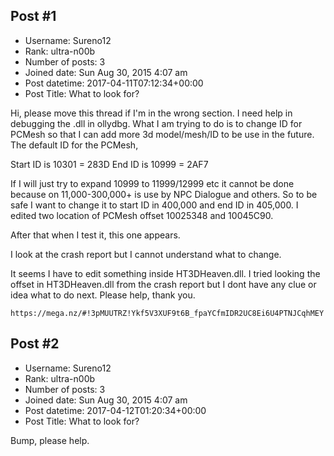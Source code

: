 ## Post #1
- Username: Sureno12
- Rank: ultra-n00b
- Number of posts: 3
- Joined date: Sun Aug 30, 2015 4:07 am
- Post datetime: 2017-04-11T07:12:34+00:00
- Post Title: What to look for?

Hi, please move this thread if I'm in the wrong section.
I need help in debugging the .dll in ollydbg.
What I am trying to do is to change ID for PCMesh so that I can add more 3d model/mesh/ID to be use in the future.
The default ID for the PCMesh, 

Start ID is 10301 = 283D
End ID is 10999 = 2AF7









If I will just try to expand 10999 to 11999/12999 etc it cannot be done because on 11,000-300,000+ is use by NPC Dialogue and others.
So to be safe I want to change it to start ID in 400,000 and end ID in 405,000.
I edited two location of PCMesh offset 10025348 and 10045C90.








After that when I test it, this one appears.








I look at the crash report but I cannot understand what to change.




It seems I have to edit something inside HT3DHeaven.dll. 
I tried looking the offset in HT3DHeaven.dll from the crash report but I dont have any clue or idea what to do next.
Please help, thank you.

```
https://mega.nz/#!3pMUUTRZ!Ykf5V3XUF9t6B_fpaYCfmIDR2UC8Ei6U4PTNJCqhMEY
```
## Post #2
- Username: Sureno12
- Rank: ultra-n00b
- Number of posts: 3
- Joined date: Sun Aug 30, 2015 4:07 am
- Post datetime: 2017-04-12T01:20:34+00:00
- Post Title: What to look for?

Bump, please help.
